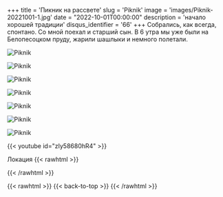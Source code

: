 +++
title = 'Пикник на рассвете'
slug = 'Piknik'
image = 'images/Piknik-20221001-1.jpg'
date = "2022-10-01T00:00:00"
description = 'начало хорошей традиции'
disqus_identifier = '66'
+++
Собрались, как всегда, спонтано. Со мной поехал и старший сын.
В 6 утра мы уже были на Белопесоцком пруду, жарили шашлыки и немного полетали.

![Piknik](/images/Piknik-20221001-2.jpg)

![Piknik](/images/Piknik-20221001-3.jpg)

![Piknik](/images/Piknik-20221001-4.jpg)

![Piknik](/images/Piknik-20221001-5.jpg)

![Piknik](/images/Piknik-20221001-6.jpg)

![Piknik](/images/Piknik-20221001-7.jpg)

![Piknik](/images/Piknik-20221001-8.jpg)

{{< youtube id="zIy58680hR4" >}}

Локация
{{< rawhtml >}}
<div class="yandex-map-container">
<script type="text/javascript" charset="utf-8" async src="https://api-maps.yandex.ru/services/constructor/1.0/js/?um=constructor%3A065c1ae1716433304b19614e3577ffe2f0180ac6e8f2426f737c9252ff515428&amp;width=800&amp;height=400&amp;lang=ru_RU&amp;scroll=true"></script>
</div>
{{< /rawhtml >}}

{{< rawhtml >}}
{{< back-to-top >}}
{{< /rawhtml >}}